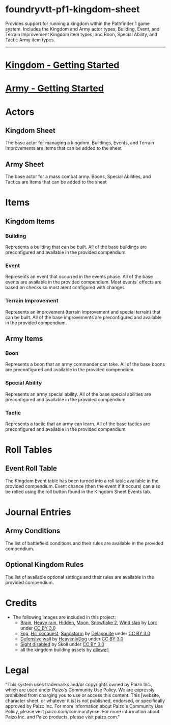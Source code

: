 # foundryvtt-pf1-kingdom-sheet

Provides support for running a kingdom within the Pathfinder 1 game system. Includes the Kingdom and Army actor types, Building, Event, and Terrain Improvement Kingdom item types, and Boon, Special Ability, and Tactic Army item types.

---

# [Kingdom - Getting Started](./getting_started_kingdom.md)
# [Army - Getting Started](./getting_started_army.md)

# Actors

## Kingdom Sheet

The base actor for managing a kingdom. Buildings, Events, and Terrain Improvements are Items that can be added to the sheet

## Army Sheet

The base actor for a mass combat army. Boons, Special Abilities, and Tactics are Items that can be added to the sheet

# Items

## Kingdom Items

### Building

Represents a building that can be built. All of the base buildings are preconfigured and available in the provided compendium.

### Event

Represents an event that occurred in the events phase. All of the base events are available in the provided compendium. Most events' effects are based on checks so most arent configured with changes

### Terrain Improvement

Represents an improvement (terrain improvement and special terrain) that can be built. All of the base improvements are preconfigured and available in the provided compendium.

## Army Items

### Boon

Represents a boon that an army commander can take. All of the base boons are preconfigured and available in the provided compendium.

### Special Ability

Represents an army special ability. All of the base special abilities are preconfigured and available in the provided compendium.

### Tactic

Represents a tactic that an army can learn. All of the base tactics are preconfigured and available in the provided compendium.

# Roll Tables

## Event Roll Table

The Kingdom Event table has been turned into a roll table available in the provided compendium.
Event chance (then the event if it occurs) can also be rolled using the roll button found in the Kingdom Sheet Events tab.

# Journal Entries

## Army Conditions

The list of battlefield conditions and their rules are available in the provided compendium.

## Optional Kingdom Rules

The list of available optional settings and their rules are available in the provided compendium.

# Credits

- The following images are included in this project:
    - [Brain](https://game-icons.net/1x1/lorc/brain.html), [Heavy rain](https://game-icons.net/1x1/lorc/heavy-rain.html), [Hidden](https://game-icons.net/1x1/lorc/hidden.html), [Moon](https://game-icons.net/1x1/lorc/moon.html), [Snowflake 2](https://game-icons.net/1x1/lorc/snowflake-2.html), [Wind slap](https://game-icons.net/1x1/lorc/wind-slap.html) by [Lorc](https://lorcblog.blogspot.com/) under [CC BY 3.0](https://creativecommons.org/licenses/by/3.0/)
    - [Fog](https://game-icons.net/1x1/delapouite/fog.html), [Hill conquest](https://game-icons.net/1x1/delapouite/hill-conquest.html), [Sandstorm](https://game-icons.net/1x1/delapouite/sandstorm.html) by [Delapouite](https://delapouite.com/) under [CC BY 3.0](https://creativecommons.org/licenses/by/3.0/)
    - [Defensive wall](https://game-icons.net/1x1/heavenly-dog/defensive-wall.html) by [HeavenlyDog](https://gnomosygoblins.blogspot.com/) under [CC BY 3.0](https://creativecommons.org/licenses/by/3.0/)
    - [Sight disabled](https://game-icons.net/1x1/skoll/sight-disabled.html) by Skoll under [CC BY 3.0](https://creativecommons.org/licenses/by/3.0/)
    - all the kingdom building assets by [dllewell](https://www.fantasygrounds.com/forums/showthread.php?62363-Module-for-Kingdom-Building)

# Legal

"This system uses trademarks and/or copyrights owned by Paizo Inc., which are used under Paizo's Community Use Policy. We are expressly prohibited from charging you to use or access this content. This [website, character sheet, or whatever it is] is not published, endorsed, or specifically approved by Paizo Inc. For more information about Paizo's Community Use Policy, please visit paizo.com/communityuse. For more information about Paizo Inc. and Paizo products, please visit paizo.com."